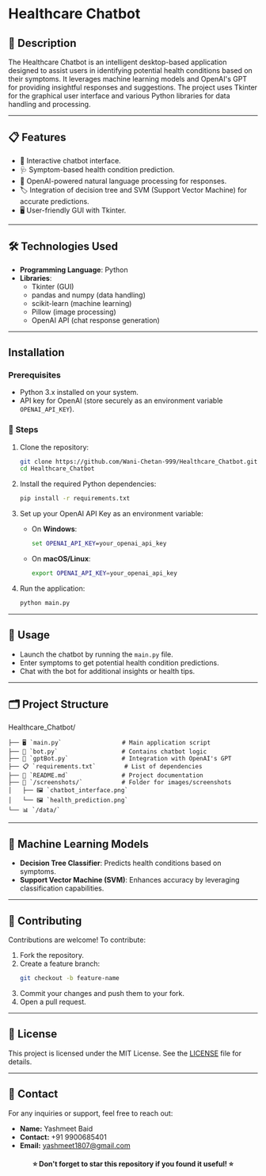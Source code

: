 # **Healthcare Chatbot**

## 🌟 **Description**
The Healthcare Chatbot is an intelligent desktop-based application designed to assist users in identifying potential health conditions based on their symptoms. It leverages machine learning models and OpenAI's GPT for providing insightful responses and suggestions. The project uses Tkinter for the graphical user interface and various Python libraries for data handling and processing.

---

## 📋 **Features**
- 🤖 Interactive chatbot interface.
- 🩺 Symptom-based health condition prediction.
- 🧠 OpenAI-powered natural language processing for responses.
- 🏷️ Integration of decision tree and SVM (Support Vector Machine) for accurate predictions.
- 🖥️ User-friendly GUI with Tkinter.


---

## 🛠️ **Technologies Used**
- **Programming Language**: Python
- **Libraries**:
  - Tkinter (GUI)
  - pandas and numpy (data handling)
  - scikit-learn (machine learning)
  - Pillow (image processing)
  - OpenAI API (chat response generation)

---

## **Installation**

### **Prerequisites**
- Python 3.x installed on your system.
- API key for OpenAI (store securely as an environment variable `OPENAI_API_KEY`).

### 🚀 **Steps**
1. Clone the repository:
   ```bash
   git clone https://github.com/Wani-Chetan-999/Healthcare_Chatbot.git
   cd Healthcare_Chatbot
   ```

2. Install the required Python dependencies:
   ```bash
   pip install -r requirements.txt
   ```

3. Set up your OpenAI API Key as an environment variable:
   - On **Windows**:
     ```cmd
     set OPENAI_API_KEY=your_openai_api_key
     ```
   - On **macOS/Linux**:
     ```bash
     export OPENAI_API_KEY=your_openai_api_key
     ```

4. Run the application:
   ```bash
   python main.py
   ```

---

## 📝 **Usage**
- Launch the chatbot by running the `main.py` file.
- Enter symptoms to get potential health condition predictions.
- Chat with the bot for additional insights or health tips.

---

## 🗂️ **Project Structure**

Healthcare_Chatbot/
```
├── 🖥️ `main.py`                 # Main application script
├── 🤖 `bot.py`                  # Contains chatbot logic
├── 🧠 `gptBot.py`               # Integration with OpenAI's GPT
├── 📋 `requirements.txt`        # List of dependencies
├── 📄 `README.md`               # Project documentation
├── 📸 `/screenshots/`           # Folder for images/screenshots
│   ├── 🖼️ `chatbot_interface.png`
│   └── 🖼️ `health_prediction.png`
└── 📊 `/data/`
```

---

## 🤖 **Machine Learning Models**
- **Decision Tree Classifier**: Predicts health conditions based on symptoms.
- **Support Vector Machine (SVM)**: Enhances accuracy by leveraging classification capabilities.

---

## 🤝 **Contributing**
Contributions are welcome! To contribute:
1. Fork the repository.
2. Create a feature branch:
   ```bash
   git checkout -b feature-name
   ```
3. Commit your changes and push them to your fork.
4. Open a pull request.

---

##  📝 **License**
This project is licensed under the MIT License. See the [LICENSE](LICENSE) file for details.

---
## 📧 Contact

For any inquiries or support, feel free to reach out:

- **Name:** Yashmeet Baid
- **Contact:** +91 9900685401
- **Email:** [yashmeet1807@gmail.com](mailto:yashmeet1807@gmail.com)

<div align="center"> 
  <h4>⭐ Don't forget to star this repository if you found it useful! ⭐</h4> 
</div>
